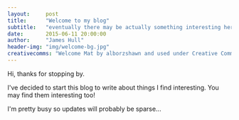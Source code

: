 ```yaml
---
layout:     post
title:      "Welcome to my blog"
subtitle:   "eventually there may be actually something interesting here."
date:       2015-06-11 20:00:00
author:     "James Hull"
header-img: "img/welcome-bg.jpg"
creativecomms: "Welcome Mat by alborzshawn and used under Creative Commons"
---
```


<p>Hi, thanks for stopping by.</p>

<p>I've decided to start this blog to write about things I find interesting. You may find them interesting too!</p>

<p>I'm pretty busy so updates will probably be sparse...</p>
